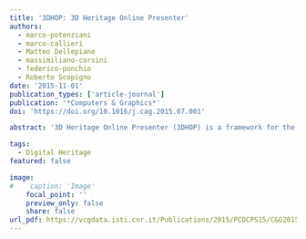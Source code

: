 ```yaml
---
title: '3DHOP: 3D Heritage Online Presenter'
authors:
  - marco-potenziani
  - marco-callieri
  - Matteo Dellepiane
  - massimiliano-corsini
  - federico-ponchio
  - Roberto Scopigno
date: '2015-11-01'
publication_types: ['article-journal']
publication: '*Computers & Graphics*'
doi: 'https://doi.org/10.1016/j.cag.2015.07.001'

abstract: '3D Heritage Online Presenter (3DHOP) is a framework for the creation of advanced web-based visual presentations of high-resolution 3D content. 3DHOP has been designed to cope with the specific needs of the Cultural Heritage (CH) field. By using multiresolution encoding, it is able to efficiently stream high-resolution 3D models (such as the sampled models usually employed in CH applications); it provides a series of ready-to-use templates and examples tailored for the presentation of CH artifacts; it interconnects the 3D visualization with the rest of the webpage DOM, making it possible to create integrated presentations schemes (3D + multimedia). In its design and development, we paid particular attention to three factors: easiness of use, smooth learning curve and performances. Thanks to its modular nature and a declarative-like setup, it is easy to learn, configure, and customize at different levels, depending on the programming skills of the user. This allows people with different background to always obtain the required power and flexibility from the framework. 3DHOP is written in JavaScript and it is based on the SpiderGL library, which employs the WebGL subset of HTML5, implementing plugin-free 3D rendering on many web browsers. In this paper we present the capabilities and characteristics of the 3DHOP framework, using different examples based on concrete projects.'

tags:
  - Digital Heritage
featured: false

image:
#    caption: 'Image'
    focal_point: ''
    preview_only: false
    share: false
url_pdf: https://vcgdata.isti.cnr.it/Publications/2015/PCDCPS15/C&G2015 (Post) - 3DHOP 3D Heritage Online Presenter.pdf
---
```

<!--
{{< figure src="https://vcgdata.isti.cnr.it/Publications/2015/PCDCPS15/gargo.jpg" >}}
{{< figure src="https://vcgdata.isti.cnr.it/Publications/2015/PCDCPS15/pompeii_wide.jpg" >}}
{{< figure src="https://vcgdata.isti.cnr.it/Publications/2015/PCDCPS15/mosaico_wide.jpg" >}}
{{< figure src="https://vcgdata.isti.cnr.it/Publications/2015/PCDCPS15/capsella.jpg" >}}
{{< figure src="https://vcgdata.isti.cnr.it/Publications/2015/PCDCPS15/1tutankhamun.jpg" >}}
{{< figure src="https://vcgdata.isti.cnr.it/Publications/2015/PCDCPS15/luni.jpg" >}}
{{< figure src="https://vcgdata.isti.cnr.it/Publications/2015/PCDCPS15/laurana.jpg" >}}
{{< figure src="https://vcgdata.isti.cnr.it/Publications/2015/PCDCPS15/comparison_wide+.jpg" >}}
-->